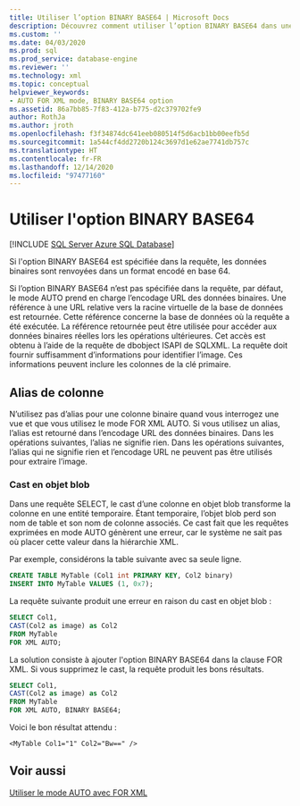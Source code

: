 ```yaml
---
title: Utiliser l’option BINARY BASE64 | Microsoft Docs
description: Découvrez comment utiliser l’option BINARY BASE64 dans une requête SQL pour retourner des données binaires au format d’encodage base64.
ms.custom: ''
ms.date: 04/03/2020
ms.prod: sql
ms.prod_service: database-engine
ms.reviewer: ''
ms.technology: xml
ms.topic: conceptual
helpviewer_keywords:
- AUTO FOR XML mode, BINARY BASE64 option
ms.assetid: 86a7bb85-7f83-412a-b775-d2c379702fe9
author: RothJa
ms.author: jroth
ms.openlocfilehash: f3f34874dc641eeb080514f5d6acb1bb00eefb5d
ms.sourcegitcommit: 1a544cf4dd2720b124c3697d1e62ae7741db757c
ms.translationtype: HT
ms.contentlocale: fr-FR
ms.lasthandoff: 12/14/2020
ms.locfileid: "97477160"
---
```

# <a name="use-the-binary-base64-option"></a>Utiliser l'option BINARY BASE64

[!INCLUDE [SQL Server Azure SQL Database](../../includes/applies-to-version/sql-asdb.md)]

Si l'option BINARY BASE64 est spécifiée dans la requête, les données binaires sont renvoyées dans un format encodé en base 64.

Si l’option BINARY BASE64 n’est pas spécifiée dans la requête, par défaut, le mode AUTO prend en charge l’encodage URL des données binaires. Une référence à une URL relative vers la racine virtuelle de la base de données est retournée. Cette référence concerne la base de données où la requête a été exécutée. La référence retournée peut être utilisée pour accéder aux données binaires réelles lors les opérations ultérieures. Cet accès est obtenu à l’aide de la requête de dbobject ISAPI de SQLXML. La requête doit fournir suffisamment d’informations pour identifier l’image. Ces informations peuvent inclure les colonnes de la clé primaire.

## <a name="column-alias"></a>Alias de colonne

N’utilisez pas d’alias pour une colonne binaire quand vous interrogez une vue et que vous utilisez le mode FOR XML AUTO. Si vous utilisez un alias, l’alias est retourné dans l’encodage URL des données binaires. Dans les opérations suivantes, l’alias ne signifie rien. Dans les opérations suivantes, l’alias qui ne signifie rien et l’encodage URL ne peuvent pas être utilisés pour extraire l’image.

### <a name="cast-to-a-blob"></a>Cast en objet blob

Dans une requête SELECT, le cast d’une colonne en objet blob transforme la colonne en une entité temporaire. Étant temporaire, l’objet blob perd son nom de table et son nom de colonne associés. Ce cast fait que les requêtes exprimées en mode AUTO génèrent une erreur, car le système ne sait pas où placer cette valeur dans la hiérarchie XML.

Par exemple, considérons la table suivante avec sa seule ligne.

```sql
CREATE TABLE MyTable (Col1 int PRIMARY KEY, Col2 binary)
INSERT INTO MyTable VALUES (1, 0x7);
```

La requête suivante produit une erreur en raison du cast en objet blob :

```sql
SELECT Col1,
CAST(Col2 as image) as Col2
FROM MyTable
FOR XML AUTO;
```

La solution consiste à ajouter l'option BINARY BASE64 dans la clause FOR XML. Si vous supprimez le cast, la requête produit les bons résultats.

```sql
SELECT Col1,
CAST(Col2 as image) as Col2
FROM MyTable
FOR XML AUTO, BINARY BASE64;
```

Voici le bon résultat attendu :

```console
<MyTable Col1="1" Col2="Bw==" />
```

## <a name="see-also"></a>Voir aussi

[Utiliser le mode AUTO avec FOR XML](../../relational-databases/xml/use-auto-mode-with-for-xml.md)
